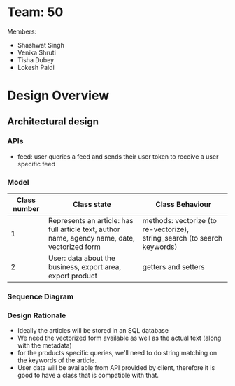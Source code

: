 # Team: 50

Members:
- Shashwat Singh
- Venika Shruti
- Tisha Dubey 
- Lokesh Paidi 

# Design Overview 

## Architectural design 

### APIs

- feed: user queries a feed and sends their user token to receive a user specific feed 

### Model 

| Class number | Class state | Class Behaviour |
|----|---------------------------|----------------------|
1 | Represents an article: has full article text, author name, agency name, date, vectorized form | methods: vectorize (to re-vectorize), string_search (to search keywords) |
2 | User: data about the business, export area, export product | getters and setters |

### Sequence Diagram

### Design Rationale 

- Ideally the articles will be stored in an SQL database 
- We need the vectorized form available as well as the actual text (along with the metadata) 
- for the products specific queries, we'll need to do string matching on the keywords of the article. 
- User data will be available from API provided by client, therefore it is good to have a class that is compatible with that. 

